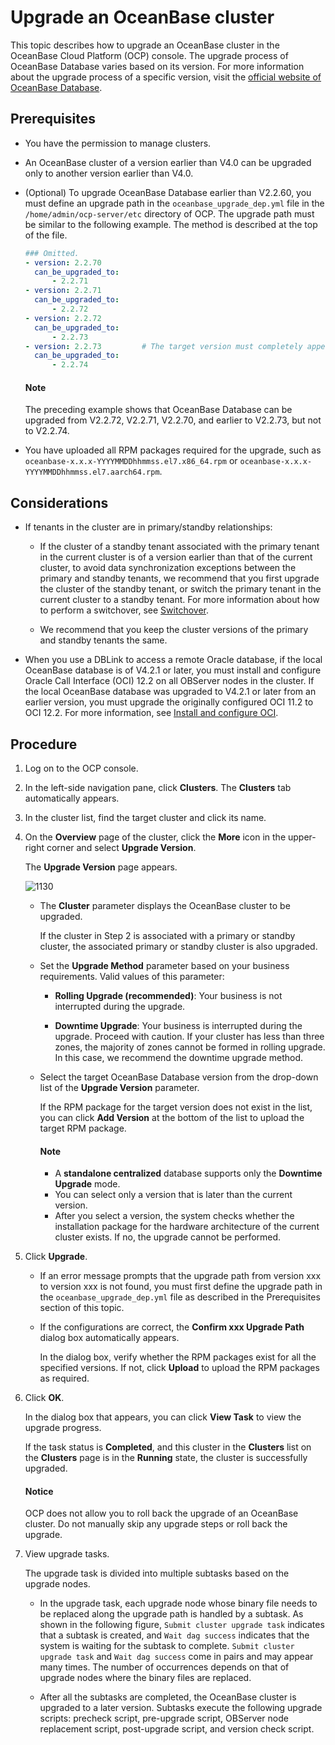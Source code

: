 # Upgrade an OceanBase cluster

This topic describes how to upgrade an OceanBase cluster in the OceanBase Cloud Platform (OCP) console. The upgrade process of OceanBase Database varies based on its version. For more information about the upgrade process of a specific version, visit the [official website of OceanBase Database](https://www.oceanbase.com/docs/oceanbase-database-cn).

## Prerequisites

* You have the permission to manage clusters.

* An OceanBase cluster of a version earlier than V4.0 can be upgraded only to another version earlier than V4.0.

* (Optional) To upgrade OceanBase Database earlier than V2.2.60, you must define an upgrade path in the `oceanbase_upgrade_dep.yml` file in the `/home/admin/ocp-server/etc` directory of OCP. The upgrade path must be similar to the following example. The method is described at the top of the file.

   ```yaml
   ### Omitted.
   - version: 2.2.70
     can_be_upgraded_to:
         - 2.2.71
   - version: 2.2.71
     can_be_upgraded_to:
         - 2.2.72
   - version: 2.2.72
     can_be_upgraded_to:
         - 2.2.73
   - version: 2.2.73         # The target version must completely appear in this format, including the two lines below:
     can_be_upgraded_to:
         - 2.2.74
   ```

   <main id="notice" type='explain'>
    <h4>Note</h4>
    <p>The preceding example shows that OceanBase Database can be upgraded from V2.2.72, V2.2.71, V2.2.70, and earlier to V2.2.73, but not to V2.2.74. </p>
   </main>

* You have uploaded all RPM packages required for the upgrade, such as `oceanbase-x.x.x-YYYYMMDDhhmmss.el7.x86_64.rpm` or `oceanbase-x.x.x-YYYYMMDDhhmmss.el7.aarch64.rpm`.

## Considerations

* If tenants in the cluster are in primary/standby relationships:

  * If the cluster of a standby tenant associated with the primary tenant in the current cluster is of a version earlier than that of the current cluster, to avoid data synchronization exceptions between the primary and standby tenants, we recommend that you first upgrade the cluster of the standby tenant, or  switch the primary tenant in the current cluster to a standby tenant. For more information about how to perform a switchover, see <a href="../1200.manage-disaster-recovery/100.switching-primary-and-standby-tenants/">[Switchover](../1200.manage-disaster-recovery/100.switching-primary-and-standby-tenants/100.daily-active-standby-tenant-switchover.md)</a>.

  * We recommend that you keep the cluster versions of the primary and standby tenants the same.

* When you use a DBLink to access a remote Oracle database, if the local OceanBase database is of V4.2.1 or later, you must install and configure Oracle Call Interface (OCI) 12.2 on all OBServer nodes in the cluster. If the local OceanBase database was upgraded to V4.2.1 or later from an earlier version, you must upgrade the originally configured OCI 11.2 to OCI 12.2.  For more information, see [Install and configure OCI](https://www.oceanbase.com/docs/common-oceanbase-database-cn-1000000000641866).

## Procedure

1. Log on to the OCP console.

2. In the left-side navigation pane, click **Clusters**. The **Clusters** tab automatically appears.

3. In the cluster list, find the target cluster and click its name.

4. On the **Overview** page of the cluster, click the **More** icon in the upper-right corner and select **Upgrade Version**.

   The **Upgrade Version** page appears.

   ![1130](https://obbusiness-private.oss-cn-shanghai.aliyuncs.com/doc/img/ocp/420/420-en/%E5%8D%87%E7%BA%A7%E7%89%88%E6%9C%AC.png)

   * The **Cluster** parameter displays the OceanBase cluster to be upgraded.

      If the cluster in Step 2 is associated with a primary or standby cluster, the associated primary or standby cluster is also upgraded.

   * Set the **Upgrade Method** parameter based on your business requirements. Valid values of this parameter:

      * **Rolling Upgrade (recommended)**: Your business is not interrupted during the upgrade.

      * **Downtime Upgrade**: Your business is interrupted during the upgrade. Proceed with caution. If your cluster has less than three zones, the majority of zones cannot be formed in rolling upgrade. In this case, we recommend the downtime upgrade method.

   * Select the target OceanBase Database version from the drop-down list of the **Upgrade Version** parameter.

      If the RPM package for the target version does not exist in the list, you can click **Add Version** at the bottom of the list to upload the target RPM package.

      <main id="notice" type='explain'>
        <h4>Note</h4>
        <p><ul>
        <li>A <b>standalone centralized</b> database supports only the <b>Downtime Upgrade</b> mode. </li>
        <li>You can select only a version that is later than the current version. </li>
        <li>After you select a version, the system checks whether the installation package for the hardware architecture of the current cluster exists. If no, the upgrade cannot be performed. </li>
        </ul></p>
        </main>

5. Click **Upgrade**.

   * If an error message prompts that the upgrade path from version xxx to version xxx is not found, you must first define the upgrade path in the `oceanbase_upgrade_dep.yml` file as described in the Prerequisites section of this topic.

   * If the configurations are correct, the **Confirm xxx Upgrade Path** dialog box automatically appears.

      In the dialog box, verify whether the RPM packages exist for all the specified versions. If not, click **Upload** to upload the RPM packages as required.

6. Click **OK**.

   In the dialog box that appears, you can click **View Task** to view the upgrade progress.

   If the task status is **Completed**, and this cluster in the **Clusters** list on the **Clusters** page is in the **Running** state, the cluster is successfully upgraded.

   <main id="notice" type='notice'>
    <h4>Notice</h4>
    <p>OCP does not allow you to roll back the upgrade of an OceanBase cluster. Do not manually skip any upgrade steps or roll back the upgrade. </p>
   </main>

7. View upgrade tasks.

   The upgrade task is divided into multiple subtasks based on the upgrade nodes.

   * In the upgrade task, each upgrade node whose binary file needs to be replaced along the upgrade path is handled by a subtask.
      As shown in the following figure, `Submit cluster upgrade task` indicates that a subtask is created, and `Wait dag success` indicates that the system is waiting for the subtask to complete. `Submit cluster upgrade task` and `Wait dag success` come in pairs and may appear many times. The number of occurrences depends on that of upgrade nodes where the binary files are replaced.

   * After all the subtasks are completed, the OceanBase cluster is upgraded to a later version. Subtasks execute the following upgrade scripts: precheck script, pre-upgrade script, OBServer node replacement script, post-upgrade script, and version check script.

